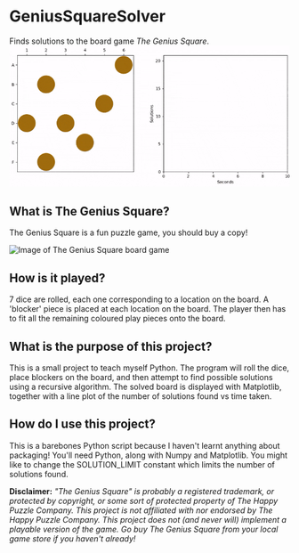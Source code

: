 # GeniusSquareSolver
Finds solutions to the board game _The Genius Square_.
![Screenshot of program output](screenshot.gif)


## What is The Genius Square?
The Genius Square is a fun puzzle game, you should buy a copy!

![Image of The Genius Square board game](https://www.happypuzzle.co.uk/uploads/productimages/medium/GENIUS.jpg)

## How is it played?
7 dice are rolled, each one corresponding to a location on the board. A 'blocker' piece is placed at each location on the board. The player then has to fit all the remaining coloured play pieces onto the board.


## What is the purpose of this project?
This is a small project to teach myself Python. The program will roll the dice, place blockers on the board, and then attempt to find possible solutions using a recursive algorithm. The solved board is displayed with Matplotlib, together with a line plot of the number of solutions found vs time taken.


## How do I use this project?
This is a barebones Python script because I haven't learnt anything about packaging! You'll need Python, along with Numpy and Matplotlib.
You might like to change the SOLUTION_LIMIT constant which limits the number of solutions found.


**Disclaimer:**
_"The Genius Square" is probably a registered trademark, or protected by copyright, or some sort of protected property of The Happy Puzzle Company. This project is not affiliated with nor endorsed by The Happy Puzzle Company. This project does not (and never will) implement a playable version of the game. Go buy The Genius Square from your local game store if you haven't already!_
